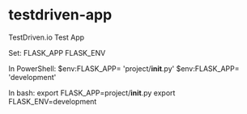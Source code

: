 # testdriven-app
TestDriven.io Test App

Set:
FLASK_APP
FLASK_ENV

In PowerShell: 
$env:FLASK_APP= 'project/__init__.py'
$env:FLASK_APP= 'development'

In bash:
export FLASK_APP=project/__init__.py
export FLASK_ENV=development